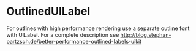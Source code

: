 OutlinedUILabel
===============

For outlines with high performance rendering use a separate outline font with UILabel.
For a complete description see http://blog.stephan-partzsch.de/better-performance-outlined-labels-uikit